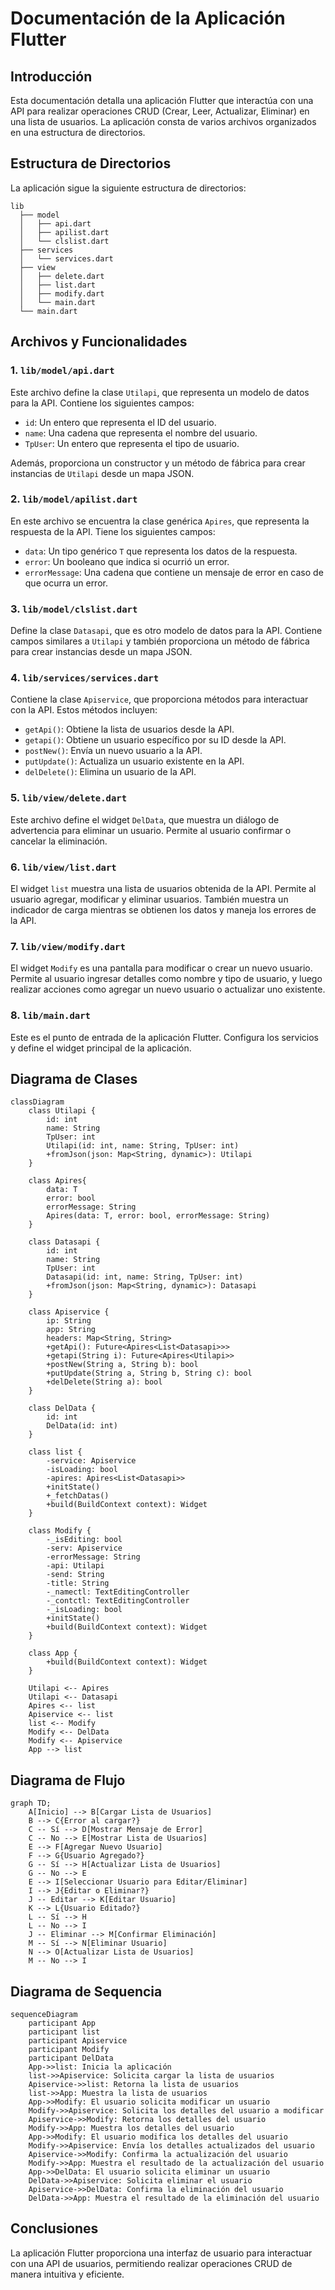 # Documentación de la Aplicación Flutter

## Introducción
Esta documentación detalla una aplicación Flutter que interactúa con una API para realizar operaciones CRUD (Crear, Leer, Actualizar, Eliminar) en una lista de usuarios. La aplicación consta de varios archivos organizados en una estructura de directorios.

## Estructura de Directorios
La aplicación sigue la siguiente estructura de directorios:

```
lib
  ├── model
  │   ├── api.dart
  │   ├── apilist.dart
  │   └── clslist.dart
  ├── services
  │   └── services.dart
  ├── view
  │   ├── delete.dart
  │   ├── list.dart
  │   ├── modify.dart
  │   └── main.dart
  └── main.dart
```

## Archivos y Funcionalidades

### 1. `lib/model/api.dart`
Este archivo define la clase `Utilapi`, que representa un modelo de datos para la API. Contiene los siguientes campos:
- `id`: Un entero que representa el ID del usuario.
- `name`: Una cadena que representa el nombre del usuario.
- `TpUser`: Un entero que representa el tipo de usuario.

Además, proporciona un constructor y un método de fábrica para crear instancias de `Utilapi` desde un mapa JSON.

### 2. `lib/model/apilist.dart`
En este archivo se encuentra la clase genérica `Apires`, que representa la respuesta de la API. Tiene los siguientes campos:
- `data`: Un tipo genérico `T` que representa los datos de la respuesta.
- `error`: Un booleano que indica si ocurrió un error.
- `errorMessage`: Una cadena que contiene un mensaje de error en caso de que ocurra un error.

### 3. `lib/model/clslist.dart`
Define la clase `Datasapi`, que es otro modelo de datos para la API. Contiene campos similares a `Utilapi` y también proporciona un método de fábrica para crear instancias desde un mapa JSON.

### 4. `lib/services/services.dart`
Contiene la clase `Apiservice`, que proporciona métodos para interactuar con la API. Estos métodos incluyen:
- `getApi()`: Obtiene la lista de usuarios desde la API.
- `getapi()`: Obtiene un usuario específico por su ID desde la API.
- `postNew()`: Envía un nuevo usuario a la API.
- `putUpdate()`: Actualiza un usuario existente en la API.
- `delDelete()`: Elimina un usuario de la API.

### 5. `lib/view/delete.dart`
Este archivo define el widget `DelData`, que muestra un diálogo de advertencia para eliminar un usuario. Permite al usuario confirmar o cancelar la eliminación.

### 6. `lib/view/list.dart`
El widget `list` muestra una lista de usuarios obtenida de la API. Permite al usuario agregar, modificar y eliminar usuarios. También muestra un indicador de carga mientras se obtienen los datos y maneja los errores de la API.

### 7. `lib/view/modify.dart`
El widget `Modify` es una pantalla para modificar o crear un nuevo usuario. Permite al usuario ingresar detalles como nombre y tipo de usuario, y luego realizar acciones como agregar un nuevo usuario o actualizar uno existente.

### 8. `lib/main.dart`
Este es el punto de entrada de la aplicación Flutter. Configura los servicios y define el widget principal de la aplicación.

## Diagrama de Clases
```mermaid
classDiagram
    class Utilapi {
        id: int
        name: String
        TpUser: int
        Utilapi(id: int, name: String, TpUser: int)
        +fromJson(json: Map<String, dynamic>): Utilapi
    }

    class Apires{
        data: T
        error: bool
        errorMessage: String
        Apires(data: T, error: bool, errorMessage: String)
    }

    class Datasapi {
        id: int
        name: String
        TpUser: int
        Datasapi(id: int, name: String, TpUser: int)
        +fromJson(json: Map<String, dynamic>): Datasapi
    }

    class Apiservice {
        ip: String
        app: String
        headers: Map<String, String>
        +getApi(): Future<Apires<List<Datasapi>>>
        +getapi(String i): Future<Apires<Utilapi>>
        +postNew(String a, String b): bool
        +putUpdate(String a, String b, String c): bool
        +delDelete(String a): bool
    }

    class DelData {
        id: int
        DelData(id: int)
    }

    class list {
        -service: Apiservice
        -isLoading: bool
        -apires: Apires<List<Datasapi>>
        +initState()
        +_fetchDatas()
        +build(BuildContext context): Widget
    }

    class Modify {
        -_isEditing: bool
        -serv: Apiservice
        -errorMessage: String
        -api: Utilapi
        -send: String
        -title: String
        -_namectl: TextEditingController
        -_contctl: TextEditingController
        -_isLoading: bool
        +initState()
        +build(BuildContext context): Widget
    }

    class App {
        +build(BuildContext context): Widget
    }

    Utilapi <-- Apires
    Utilapi <-- Datasapi
    Apires <-- list
    Apiservice <-- list
    list <-- Modify
    Modify <-- DelData
    Modify <-- Apiservice
    App --> list
```
## Diagrama de Flujo
```mermaid
graph TD;
    A[Inicio] --> B[Cargar Lista de Usuarios]
    B --> C{Error al cargar?}
    C -- Sí --> D[Mostrar Mensaje de Error]
    C -- No --> E[Mostrar Lista de Usuarios]
    E --> F[Agregar Nuevo Usuario]
    F --> G{Usuario Agregado?}
    G -- Sí --> H[Actualizar Lista de Usuarios]
    G -- No --> E
    E --> I[Seleccionar Usuario para Editar/Eliminar]
    I --> J{Editar o Eliminar?}
    J -- Editar --> K[Editar Usuario]
    K --> L{Usuario Editado?}
    L -- Sí --> H
    L -- No --> I
    J -- Eliminar --> M[Confirmar Eliminación]
    M -- Sí --> N[Eliminar Usuario]
    N --> O[Actualizar Lista de Usuarios]
    M -- No --> I
```
## Diagrama de Sequencia
```mermaid
sequenceDiagram
    participant App
    participant list
    participant Apiservice
    participant Modify
    participant DelData
    App->>list: Inicia la aplicación
    list->>Apiservice: Solicita cargar la lista de usuarios
    Apiservice->>list: Retorna la lista de usuarios
    list->>App: Muestra la lista de usuarios
    App->>Modify: El usuario solicita modificar un usuario
    Modify->>Apiservice: Solicita los detalles del usuario a modificar
    Apiservice->>Modify: Retorna los detalles del usuario
    Modify->>App: Muestra los detalles del usuario
    App->>Modify: El usuario modifica los detalles del usuario
    Modify->>Apiservice: Envía los detalles actualizados del usuario
    Apiservice->>Modify: Confirma la actualización del usuario
    Modify->>App: Muestra el resultado de la actualización del usuario
    App->>DelData: El usuario solicita eliminar un usuario
    DelData->>Apiservice: Solicita eliminar el usuario
    Apiservice->>DelData: Confirma la eliminación del usuario
    DelData->>App: Muestra el resultado de la eliminación del usuario

```
## Conclusiones
La aplicación Flutter proporciona una interfaz de usuario para interactuar con una API de usuarios, permitiendo realizar operaciones CRUD de manera intuitiva y eficiente.
